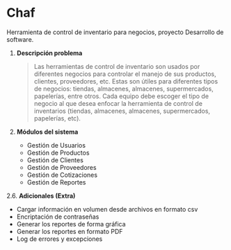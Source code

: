 # Chaf
Herramienta de control de inventario para negocios, proyecto Desarrollo de software.

1. **Descripción problema**  

    >Las herramientas de control de inventario son usados por diferentes negocios para controlar
    >el manejo de sus productos, clientes, proveedores, etc. Estas son útiles para diferentes
    >tipos de negocios: tiendas, almacenes, almacenes, supermercados, papelerías, entre otros.
    >Cada equipo debe escoger el tipo de negocio al que desea enfocar la herramienta de
    >control de inventarios (tiendas, almacenes, almacenes, supermercados, papelerías, etc).
 
2. **Módulos del sistema**
    * Gestión de Usuarios
    * Gestión de Productos
    * Gestión de Clientes
    * Gestión de Proveedores
    * Gestión de Cotizaciones
    * Gestión de Reportes
    
2.6. **Adicionales (Extra)**  

   * Cargar información en volumen desde archivos en formato csv
   * Encriptación de contraseñas
   * Generar los reportes de forma gráfica
   * Generar los reportes en formato PDF
   * Log de errores y excepciones
